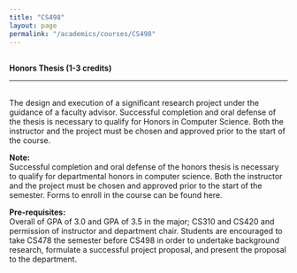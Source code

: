 ```yaml
---
title: "CS498"
layout: page
permalink: "/academics/courses/CS498"
---
```




\
**Honors Thesis (1-3 credits)**

---

\
The design and execution of a significant research project under the guidance of a faculty advisor. Successful completion and oral defense of the thesis is necessary to qualify for Honors in Computer Science. Both the instructor and the project must be chosen and approved prior to the start of the course.

**Note:**
\
Successful completion and oral defense of the honors thesis is necessary to qualify for departmental honors in computer science. Both the instructor and the project must be chosen and approved prior to the start of the semester. Forms to enroll in the course can be found here.

**Pre-requisites:**
\
Overall of GPA of 3.0 and GPA of 3.5 in the major; CS310 and CS420 and permission of instructor and department chair. Students are encouraged to take CS478 the semester before CS498 in order to undertake background research, formulate a successful project proposal, and present the proposal to the department.
